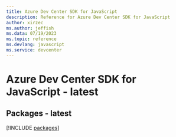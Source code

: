 ```yaml
---
title: Azure Dev Center SDK for JavaScript
description: Reference for Azure Dev Center SDK for JavaScript
author: xirzec
ms.author: jeffish
ms.data: 07/19/2023
ms.topic: reference
ms.devlang: javascript
ms.service: devcenter
---
```

# Azure Dev Center SDK for JavaScript - latest
## Packages - latest
[!INCLUDE [packages](dev-center-index.md)]